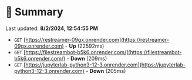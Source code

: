 # 📖 Summary
Last updated: **8/2/2024, 12:54:55 PM**

- `GET` [https://restreamer-09gx.onrender.com](https://restreamer-09gx.onrender.com) - **Up** (22592ms)
- `GET` [https://filestreambot-b5k6.onrender.com/](https://filestreambot-b5k6.onrender.com/) - **Down** (209ms)
- `GET` [https://jupyterlab-python3-12-3.onrender.com](https://jupyterlab-python3-12-3.onrender.com) - **Down** (205ms)
